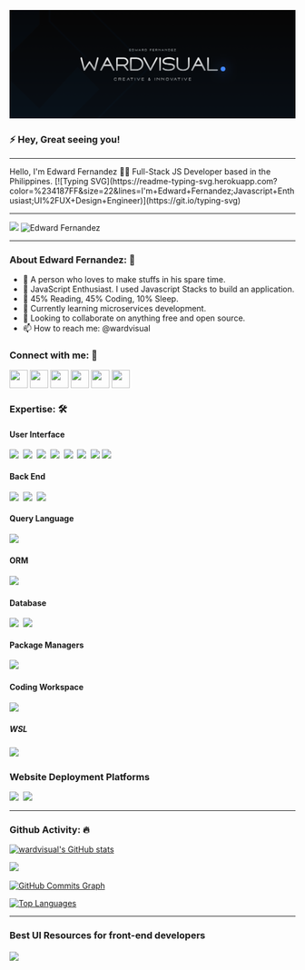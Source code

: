 <!--
  @Author: Edward Fernandez (https://github.com/wardvisual)
 -->

[<img src="./assets/wardvisual_banner.jpg">](https://www.behance.net/wardvisual)

### ⚡ Hey, Great seeing you!

<hr />
Hello, I'm Edward Fernandez 🙋‍♂️ Full-Stack JS Developer based in the Philippines.
[![Typing SVG](https://readme-typing-svg.herokuapp.com?color=%234187FF&size=22&lines=I'm+Edward+Fernandez;Javascript+Enthusiast;UI%2FUX+Design+Engineer)](https://git.io/typing-svg)

<hr />

[![](https://img.shields.io/badge/Gmail-wardvisual@gmail.com-red)](mailto:wardvisual@gmail.com) <img src="https://komarev.com/ghpvc/?username=your-github-wardvisual&style=flat-square" alt="Edward Fernandez" />

<hr />

### About Edward Fernandez: 🙍

- 🚀 A person who loves to make stuffs in his spare time.
- 💼 JavaScript Enthusiast. I used Javascript Stacks to build an application.
- 🤖 45% Reading, 45% Coding, 10% Sleep.
- 🌱 Currently learning microservices development.
- 👯 Looking to collaborate on anything free and open source.
- 📫 How to reach me: @wardvisual

### Connect with me: 💬

<p align="left"> 
<a href="https://discord.com/users/wardvisual" target="_blank" rel="noreferrer"><img src="https://raw.githubusercontent.com/danielcranney/readme-generator/main/public/icons/socials/discord.svg" width="32" height="32" /></a> <a href="https://www.facebook.com/wardvisual" target="_blank" rel="noreferrer"><img src="https://raw.githubusercontent.com/danielcranney/readme-generator/main/public/icons/socials/facebook.svg" width="32" height="32" /></a> <a href="https://www.github.com/wardvisual" target="_blank" rel="noreferrer"><img src="https://raw.githubusercontent.com/danielcranney/readme-generator/main/public/icons/socials/github-dark.svg" width="32" height="32" /></a> <a href="http://www.instagram.com/wardvisual" target="_blank" rel="noreferrer"><img src="https://raw.githubusercontent.com/danielcranney/readme-generator/main/public/icons/socials/instagram.svg" width="32" height="32" /></a> <a href="https://www.linkedin.com/in/wardvisual" target="_blank" rel="noreferrer"><img src="https://raw.githubusercontent.com/danielcranney/readme-generator/main/public/icons/socials/linkedin.svg" width="32" height="32" /></a> <a href="https://www.twitter.com/wardvisual" target="_blank" rel="noreferrer"><img src="https://raw.githubusercontent.com/danielcranney/readme-generator/main/public/icons/socials/twitter.svg" width="32" height="32" /></a></p>

### Expertise: 🛠

#### User Interface

<img src="https://img.shields.io/badge/FIGMA-orange?style=for-the-badge&logo=FIGMA&logoColor=white"/>&nbsp;
<img src="https://img.shields.io/badge/HTML5-E34C26?style=for-the-badge&logo=html5&logoColor=white"/>&nbsp;
<img src="https://img.shields.io/badge/REACT JS-lightblue?style=for-the-badge&logo=react&logoColor=black"/>&nbsp;
<img src="https://img.shields.io/badge/NEXT JS -white?style=for-the-badge&logo=nextjs&logoColor=black"/>&nbsp;
<img src="https://img.shields.io/badge/CSS3-264de4?style=for-the-badge&logo=css3&logoColor=white"/>&nbsp;
<img src="https://img.shields.io/badge/SASS-cc6699?style=for-the-badge&logo=SASS&logoColor=white"/>&nbsp;
<img src="https://img.shields.io/badge/Javascript-f0db4f?style=for-the-badge&logo=Javascript&logoColor=black"/>
<img src="https://img.shields.io/badge/Typescript-blue?style=for-the-badge&logo=Typescript&logoColor=black"/>

#### Back End

<img src="https://img.shields.io/badge/Node.JS-3C873A?style=for-the-badge&logo=node.js&logoColor=white"/>&nbsp;
<img src="https://img.shields.io/badge/Express-333333?style=for-the-badge&logo=express&logoColor=white"/>&nbsp;
<img src="https://img.shields.io/badge/NEST JS-CC3534?style=for-the-badge&logo=nestjs&logoColor=white"/>&nbsp;

#### Query Language

<img src="https://img.shields.io/badge/GraphQL -E2008F?style=for-the-badge&logo=GraphQL&logoColor=white"/>&nbsp;

#### ORM

<img src="https://img.shields.io/badge/Prisma -white?style=for-the-badge&logo=Prisma&logoColor=black"/>&nbsp;

#### Database

<img src="https://img.shields.io/badge/MongoDB-3FA037?style=for-the-badge&logo=mongodb&logoColor=white"/>&nbsp;
<img src="https://img.shields.io/badge/MYSQL-F29111?style=for-the-badge&logo=mysql&logoColor=white"/>

#### Package Managers

<img src="https://img.shields.io/badge/NPM-CC3534?style=for-the-badge&logo=npm"/>&nbsp;

#### Coding Workspace

<img src="https://img.shields.io/badge/Windows11 -0078D7?style=for-the-badge&logo=windows"/>&nbsp;

##### WSL

<img src="https://img.shields.io/badge/ UBUNTU-red?style=for-the-badge&logo=ubuntu&logoColor=white"/>&nbsp;

### Website Deployment Platforms

<img src="https://img.shields.io/badge/VPS UBUNTU-red?style=for-the-badge&logo=ubuntu&logoColor=white"/>&nbsp;
<img src="https://img.shields.io/badge/NGINX-black?style=for-the-badge&logo=nginx"/>&nbsp;

<hr />

### Github Activity: 🔥

<a href="http://www.github.com/wardvisual"><img src="https://github-readme-stats.vercel.app/api?username=wardvisual&show_icons=true&hide=&count_private=true&title_color=0891b2&text_color=ffffff&icon_color=0891b2&bg_color=0f172a&hide_border=true&show_icons=true" alt="wardvisual's GitHub stats" /></a>

<a href="http://www.github.com/wardvisual"><img src="https://github-readme-streak-stats.herokuapp.com/?user=wardvisual&stroke=ffffff&background=0f172a&ring=0891b2&fire=0891b2&currStreakNum=ffffff&currStreakLabel=0891b2&sideNums=ffffff&sideLabels=ffffff&dates=ffffff&hide_border=true" /></a>

<a href="http://www.github.com/wardvisual"><img src="https://activity-graph.herokuapp.com/graph?username=wardvisual&bg_color=0f172a&color=ffffff&line=0891b2&point=ffffff&area_color=0f172a&area=true&hide_border=true&custom_title=GitHub%20Commits%20Graph" alt="GitHub Commits Graph" /></a>

<a href="https://github.com/wardvisual" align="left"><img src="https://github-readme-stats.vercel.app/api/top-langs/?username=wardvisual&langs_count=5&exclude_repo=talaarawan,valorant-shop,pup&title_color=0891b2&text_color=ffffff&icon_color=0891b2&bg_color=0f172a&hide_border=true&locale=en&custom_title=Top%20%Languages" alt="Top Languages" /></a>

<hr />

### Best UI Resources for front-end developers

<a href="https://github.com/bradtraversy/design-resources-for-developers#html--css-templates">
  <img align="center" src="https://www.teachsecondary.com/images/uploads/6-digital-resources.jpg" height="200" />
</a>
